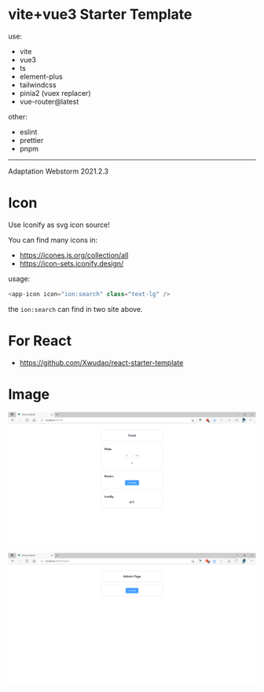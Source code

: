 # vite+vue3 Starter Template

use:

- vite
- vue3
- ts
- element-plus
- tailwindcss
- pinia2 (vuex replacer)
- vue-router@latest

other:

- eslint
- prettier
- pnpm

---

Adaptation Webstorm 2021.2.3

# Icon

Use Iconify as svg icon source!

You can find many icons in:

- https://icones.js.org/collection/all
- https://icon-sets.iconify.design/

usage:

```javascript
<app-icon icon="ion:search" class="text-lg" />
```

the `ion:search` can find in two site above.

# For React

- https://github.com/Xwudao/react-starter-template

# Image

![](images/11.png)

![](images/22.png)
